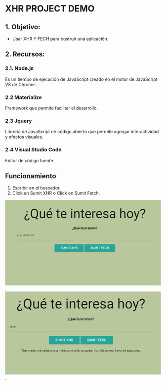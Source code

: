 # XHR PROJECT DEMO

## 1. Objetivo:

* Usar XHR Y FECH para costruir una aplicación.

## 2. Recursos:

### 2.1. Node.js

Es un tiempo de ejecución de JavaScript creado en el motor de JavaScript V8 de Chrome .

### 2.2 Materialize

Framework que permite facilitar el desarrollo.

### 2.3 Jquery

Librería de JavaScript de código abierto que permite agregar interactividad y efectos visuales.

### 2.4 Visual Studio Code

Editor de código fuente.

## Funcionamiento

1. Escribir en el buscador.
2. Click en Sumit XHR o Click en Sumit Fetch.

![](public/assets/img/img.PNG).
![](public/assets/img/img2.PNG).